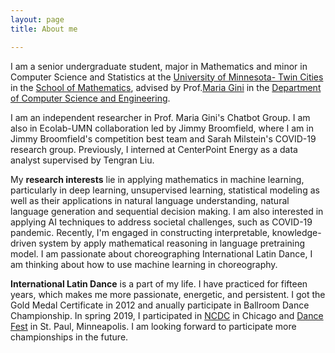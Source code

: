 ```yaml
---
layout: page
title: About me

---
```


I am a senior undergraduate student, major in Mathematics and minor in Computer Science and Statistics at the [University of Minnesota- Twin Cities](https://twin-cities.umn.edu/) in the [School of Mathematics](https://math.umn.edu/), advised by Prof.[Maria Gini](https://www-users.cs.umn.edu/~gini/) in the [Department of Computer Science and Engineering](https://cse.umn.edu/cs). 

I am an independent researcher in Prof. Maria Gini's Chatbot Group. I am also in Ecolab-UMN collaboration led by Jimmy Broomfield, where I am in Jimmy Broomfield's competition best team and Sarah Milstein's COVID-19 research group. Previously, I interned at CenterPoint Energy as a data analyst supervised by Tengran Liu.

My **research interests** lie in applying mathematics in machine learning, particularly in deep learning, unsupervised learning, statistical modeling as well as their applications in natural language understanding, natural language generation and sequential decision making. I am also interested in applying AI techniques to address societal challenges, such as COVID-19 pandemic. Recently, I'm engaged in constructing interpretable, knowledge-driven system by apply mathematical reasoning in language pretraining model. I am passionate about choreographing International Latin Dance, I am thinking about how to use machine learning in choreography. 

**International Latin Dance** is a part of my life. I have practiced for fifteen years, which makes me more passionate, energetic, and persistent. I got the Gold Medal Certificate in 2012 and anually participate in Ballroom Dance Championship. In spring 2019, I participated in [NCDC](https://usadancencdc.org/) in Chicago and [Dance Fest](http://udancefest.com/) in St. Paul, Minneapolis. I am looking forward to participate more championships in the future.

